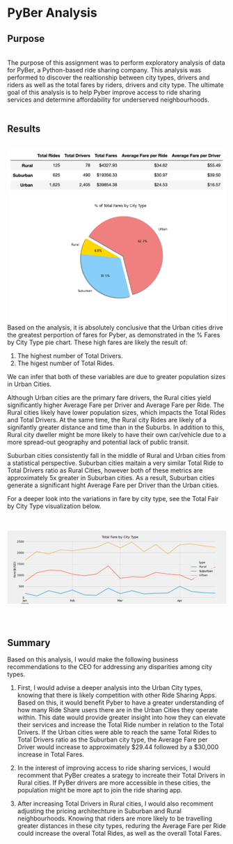 # PyBer Analysis
## Purpose
<br/>
The purpose of this assignment was to perform exploratory analysis of data for PyBer, a Python-based ride sharing company. This analysis was performed to discover the realtionship between city types, drivers and riders as well as the total fares by riders, drivers and city type. The ultimate goal of this analysis is to help Pyber improve access to ride sharing services and determine affordability for underserved neighbourhoods.
<br/><br/>

## Results
<br/>
 <img align="center" src="https://github.com/hollyouellette/PyBer_Analysis/blob/main/Analysis/pyber_summary.png">
 
 <img align="right" src="https://github.com/hollyouellette/PyBer_Analysis/blob/main/Analysis/Fig5.png" width=500 >
 

Based on the analysis, it is absolutely conclusive that the Urban cities drive the greatest perportion of fares for Pyber, as demonstrated in the % Fares by City Type pie chart. These high fares are likely the result of:
 
  1. The highest number of Total Drivers.
  2. The higest number of Total Rides.

We can infer that both of these variables are due to greater population sizes in Urban Cities. 

Although Urban cities are the primary fare drivers, the Rural cities yield significantly higher Average Fare per Driver and Average Fare per Ride. The Rural cities likely have lower population sizes, which impacts the Total Rides and Total Drivers. At the same time, the Rural city Rides are likely of a signifantly greater distance and time than in the Suburbs. In addition to this, Rural city dweller might be more likely to have their own car/vehicle due to a more spread-out geography and potential lack of public transit.   

Suburban cities consistently fall in the middle of Rural and Urban cities from a statistical perspective. Suburban cities maitain a very similar Total Ride to Total Drivers ratio as Rural Cities, however both of these metrics are approximately 5x greater in Suburban cities. As a result, Suburban cities generate a significant hight Average Fare per Driver than the Urban cities. 

For a deeper look into the variations in fare by city type, see the Total Fair by City Type visualization below. 

<br/><br/>
<img align="center" src="https://github.com/hollyouellette/PyBer_Analysis/blob/main/Analysis/PyBer_fare_summary.png">

<br/><br/>
## Summary

Based on this analysis, I would make the following business recommendations to the CEO for addressing any disparities among city types.

 1. First, I would advise a deeper analysis into the Urban City types, knowing that there is likely competition with other Ride Sharing Apps. Based on this, it would benefit Pyber to have a greater understanding of how many Ride Share users there are in the Urban Cities they operate within. This date would provide greater insight into how they can elevate their services and increase the Total Ride number in relation to the Total Drivers. If the Urban cities were able to reach the same Total Rides to Total Drivers ratio as the Suburban city type, the Average Fare per Driver would increase to approximately $29.44 followed by a $30,000 increase in Total Fares.   

 2. In the interest of improving access to ride sharing services, I would recomment that PyBer creates a srategy to increate their Total Drivers in Rural cities. If PyBer drivers are more accessible in these cities, the population might be more apt to join the ride sharing app. 

 3. After increasing Total Drivers in Rural cities, I would also recomment adjusting the pricing architechture in Suburban and Rural neighbourhoods. Knowing that riders are more likely to be travelling greater distances in these city types, reduring the Average Fare per Ride could increase the overal Total Rides, as well as the overall Total Fares.
